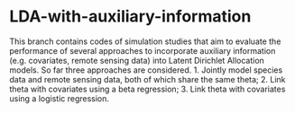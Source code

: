 # LDA-with-auxiliary-information
This branch contains codes of simulation studies that aim to evaluate the performance of several approaches to incorporate auxiliary information (e.g. covariates, remote sensing data) into Latent Dirichlet Allocation models.
So far three approaches are considered. 1. Jointly model species data and remote sensing data, both of which share the same theta; 2. Link theta with covariates using a beta regression; 3. Link theta with covariates using a logistic regression. 
